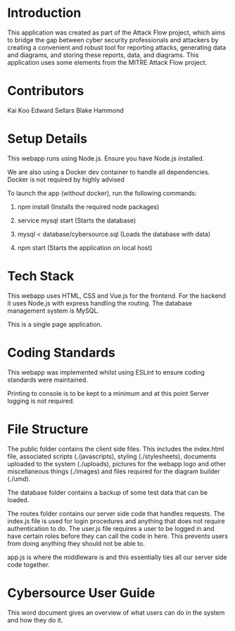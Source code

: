 # Introduction
This application was created as part of the Attack Flow project, which aims to bridge the gap between cyber security professionals and attackers by creating a convenient and robust tool for reporting attacks, generating data and diagrams, and storing these reports, data, and diagrams. This application uses some elements from the MITRE Attack Flow project.

# Contributors
Kai Koo
Edward Sellars
Blake Hammond

# Setup Details
This webapp runs using Node.js. Ensure you have Node.js installed.

We are also using a Docker dev container to handle all dependencies. Docker is not required by highly advised

To launch the app (without docker), run the following commands:

1. npm install (Installs the required node packages)

2. service mysql start (Starts the database)

3. mysql < database/cybersource.sql (Loads the database with data)

2. npm start (Starts the application on local host)

# Tech Stack
This webapp uses HTML, CSS and Vue.js for the frontend. For the backend it uses Node.js with express handling the routing. The database management system is MySQL.

This is a single page application.

# Coding Standards
This webapp was implemented whilst using ESLint to ensure coding standards were maintained.

Printing to console is to be kept to a minimum and at this point Server logging is not required.

# File Structure
The public folder contains the client side files. This includes the index.html file, associated scripts (./javascripts), styling (./stylesheets), documents uploaded to the system (./uploads), pictures for the webapp logo and other miscellaneous things (./images) and files required for the diagram builder (./umd).

The database folder contains a backup of some test data that can be loaded.

The routes folder contains our server side code that handles requests. The index.js file is used for login procedures and anything that does not require authentication to do. The user.js file requires a user to be logged in and have certain roles before they can call the code in here. This prevents users from doing anything they should not be able to.

app.js is where the middleware is and this essentially ties all our server side code together.

# Cybersource User Guide
This word document gives an overview of what users can do in the system and how they do it.